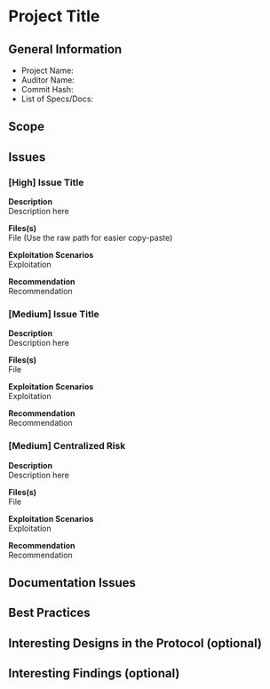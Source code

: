 # Project Title

## General Information
- Project Name:
- Auditor Name:
- Commit Hash:
- List of Specs/Docs:

## Scope


## Issues

### [High] Issue Title

**Description**  
Description here

**Files(s)**  
File (Use the raw path for easier copy-paste)

**Exploitation Scenarios**  
Exploitation

**Recommendation**  
Recommendation


### [Medium] Issue Title  
**Description**  
Description here

**Files(s)**  
File

**Exploitation Scenarios**  
Exploitation

**Recommendation**  
Recommendation


### [Medium] Centralized Risk 
**Description**  
Description here

**Files(s)**  
File

**Exploitation Scenarios**  
Exploitation

**Recommendation**  
Recommendation


## Documentation Issues  


## Best Practices  

## Interesting Designs in the Protocol (optional)  

## Interesting Findings (optional)  
